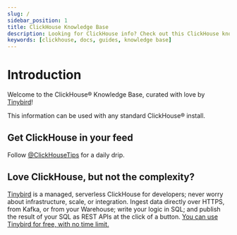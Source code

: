```yaml
---
slug: /
sidebar_position: 1
title: ClickHouse Knowledge Base
description: Looking for ClickHouse info? Check out this ClickHouse knowledge base, full of ClickHouse tips you won't find in the official docs.
keywords: [clickhouse, docs, guides, knowledge base]
---
```



# Introduction

Welcome to the ClickHouse® Knowledge Base, curated with love by [Tinybird](https://tinybird.co)! 

This information can be used with any standard ClickHouse® install.

## Get ClickHouse in your feed
Follow [@ClickHouseTips](https://twitter.com/ClickHouseTips) for a daily drip.

## Love ClickHouse, but not the complexity?
[Tinybird](https://tinybird.co) is a managed, serverless ClickHouse for developers; never worry about infrastructure, scale, or integration. Ingest data directly over HTTPS, from Kafka, or from your Warehouse; write your logic in SQL; and publish the result of your SQL as REST APIs at the click of a button. [You can use Tinybird for free, with no time limit.](https://tinybird.co)
